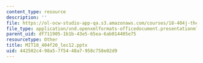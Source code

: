 ```yaml
---
content_type: resource
description: ''
file: https://ol-ocw-studio-app-qa.s3.amazonaws.com/courses/18-404j-theory-of-computation-fall-2020/442502c498a57f5448a7958c758e02d9_MIT18_404f20_lec12.pptx
file_type: application/vnd.openxmlformats-officedocument.presentationml.presentation
parent_uid: df711905-1b1b-43e5-65ea-6ab014405e75
resourcetype: Other
title: MIT18_404f20_lec12.pptx
uid: 442502c4-98a5-7f54-48a7-958c758e02d9
---
```

